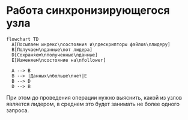 # Работа синхронизирующегося узла

```mermaid
flowchart TD
  A[Посылаем индекс\nсостояния и\nдескрипторы файлов\nлидеру]
  B[Получаем\nданные\nот лидера]
  D[Сохраняем\nполученные\nданные]
  E[Изменяем\nсостояние на\nfollower]
  
  A --> B
  B --> |Данных\nбольше\nнет|E
  B --> D
  D --> B
```

При этом до проведения операции нужно выяснить, какой из узлов является лидером, в среднем это будет занимать не более
одного запроса.